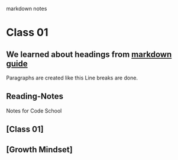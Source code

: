 markdown notes
# Class 01

## We learned about headings from [markdown guide](https://www.markdownguide.org/basic-syntax/)

Paragraphs are created like this
Line breaks are done.

## Reading-Notes
Notes for Code School

## [Class 01]

## [Growth Mindset]
